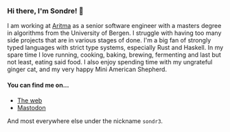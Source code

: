 ### Hi there, I'm Sondre! 👋

I am working at [Aritma](https://www.aritma.com/) as a senior software engineer with a masters degree in algorithms from the University of Bergen. I struggle with having too many side projects that are in various stages of done.  I'm a big fan of strongly typed languages with strict type systems, especially Rust and Haskell. In my spare time I love running, cooking, baking, brewing, fermenting and last but not least, eating said food. I also enjoy spending time with my ungrateful ginger cat, and my very happy Mini American Shepherd.

#### You can find me on...

- [The web](https://www.eons.io)
- <a rel="me" href="https://fosstodon.org/@sondre">Mastodon</a>

And most everywhere else under the nickname `sondr3`.
